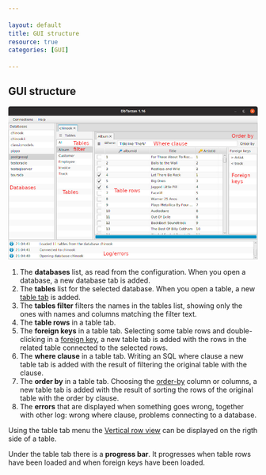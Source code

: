 ```yaml
---

layout: default
title: GUI structure
resource: true
categories: [GUI]

---
```


## GUI structure

![Window Commented](images/windowCommented.jpeg)

1. The **databases** list, as read from the configuration. When you open a database, a new database tab is added.
2. The **tables** list for the selected database. When you open a table, a new [table tab](Tags) is added.
3. The **tables filter** filters the names in the tables list, showing only the ones with names and columns matching the filter text. 
4. The **table rows** in a table tab. 
5. The **foreign keys** in a table tab. Selecting some table rows and double-clicking in a [foreign key](Tags), a new table tab is added with the rows in the related table connected to the selected rows.
6. The **where clause** in a table tab. Writing an SQL where clause a new table tab is added with the result of filtering the original table with the clause.
7. The **order by** in a table tab. Choosing the [order-by](Order-By) column or columns, a new table tab is added with the result of sorting the rows of the original table with the order by clause.
8. The **errors** that are displayed when something goes wrong, together with other log: wrong where clause, problems connecting to a database. 

Using the table tab menu the [Vertical row view](Vertical-row-view) can be displayed on the rigth side of a table.

Under the table tab there is a **progress bar**. It progresses when table rows have been loaded and when foreign keys have been loaded.
